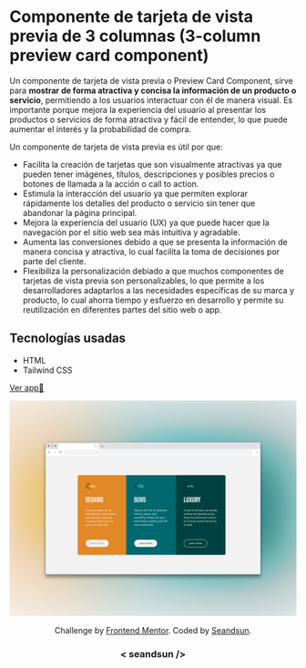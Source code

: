 # Componente de tarjeta de vista previa de 3 columnas (3-column preview card component)

Un componente de tarjeta de vista previa o Preview Card Component, sirve para **mostrar de forma atractiva y concisa la información de un producto o servicio**, permitiendo a los usuarios interactuar con él de manera visual. Es importante porque mejora la experiencia del usuario al presentar los productos o servicios de forma atractiva y fácil de entender, lo que puede aumentar el interés y la probabilidad de compra. 

Un componente de tarjeta de vista previa es útil por que:

- Facilita la creación de tarjetas que son visualmente atractivas ya que pueden tener imágenes, títulos, descripciones y posibles precios o botones de llamada a la acción o call to action.
- Estimula la interacción del usuario ya que permiten explorar rápidamente los detalles del producto o servicio sin tener que abandonar la página principal.
- Mejora la experiencia del usuario (UX) ya que puede hacer que la navegación por el sitio web sea más intuitiva y agradable.
- Aumenta las conversiones debido a que se presenta la información de manera concisa y atractiva, lo cual facilita la toma de decisiones por parte del cliente.
- Flexibiliza la personalización debiado a que muchos componentes de tarjetas de vista previa son personalizables, lo que permite a los desarrolladores adaptarlos a las necesidades específicas de su marca y producto, lo cual ahorra tiempo y esfuerzo en desarrollo y permite su reutilización en diferentes partes del sitio web o app.

## Tecnologías usadas

- HTML
- Tailwind CSS

[Ver app🔗](https://seandsun.github.io/monorepo-zero-html-css/10-3-column-preview-card-component-main/dist/)

![3 column preview card component img demo](./design/3-column-preview-card-component-img.jpg)

<div align="center">
  Challenge by <a href="https://www.frontendmentor.io?ref=challenge" target="_blank">Frontend Mentor</a>. 
  Coded by <a href="https://github.com/seandsun">Seandsun</a>.
</div>

 <h3 align="center">< seandsun /></h3>